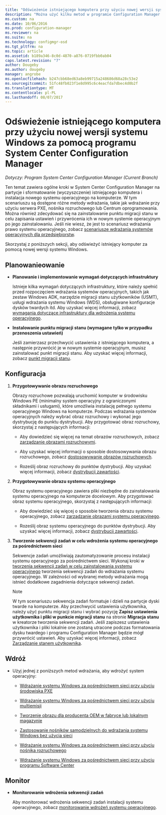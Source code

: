 ```yaml
---
title: "Odświeżenie istniejącego komputera przy użyciu nowej wersji systemu Windows | Dokumentacja firmy Microsoft"
description: "Można użyć kilku metod w programie Configuration Manager na partycje i sformatowanie (wyczyszczenie) istniejącego komputera i zainstalować nowy system operacyjny na komputerze."
ms.custom: na
ms.date: 10/06/2016
ms.prod: configuration-manager
ms.reviewer: na
ms.suite: na
ms.technology: configmgr-osd
ms.tgt_pltfrm: na
ms.topic: article
ms.assetid: b189a346-8c0d-4870-a876-0719fbb0ab04
caps.latest.revision: "7"
author: Dougeby
ms.author: dougeby
manager: angrobe
ms.openlocfilehash: b247cbb68ed63a8eb99715a248686d68a28c53e2
ms.sourcegitcommit: 51fc48fb023f1e8d995c6c4eacfda7dbec4d0b2f
ms.translationtype: MT
ms.contentlocale: pl-PL
ms.lasthandoff: 08/07/2017
---
```

# <a name="refresh-an-existing-computer-with-a-new-version-of-windows-using-system-center-configuration-manager"></a>Odświeżenie istniejącego komputera przy użyciu nowej wersji systemu Windows za pomocą programu System Center Configuration Manager

*Dotyczy: Program System Center Configuration Manager (Current Branch)*

Ten temat zawiera ogólne kroki w System Center Configuration Manager na partycje i sformatowanie (wyczyszczenie) istniejącego komputera i instalacja nowego systemu operacyjnego na komputerze. W tym scenariuszu są dostępne różne metody wdrażania, takie jak wdrażanie przy użyciu serwera PXE, nośnika rozruchowego lub Centrum oprogramowania. Można również zdecydować się na zainstalowanie punktu migracji stanu w celu zapisania ustawień i przywrócenia ich w nowym systemie operacyjnym po jego zainstalowaniu. Jeśli nie wiesz, że jest to scenariusz wdrażania prawo systemu operacyjnego, zobacz [scenariusze wdrażania systemów operacyjnych dla przedsiębiorstw](scenarios-to-deploy-enterprise-operating-systems.md).  

 Skorzystaj z poniższych sekcji, aby odświeżyć istniejący komputer za pomocą nowej wersji systemu Windows.  

##  <a name="BKMK_Plan"></a> Planowanieowanie  

-   **Planowanie i implementowanie wymagań dotyczących infrastruktury**  

     Istnieje kilka wymagań dotyczących infrastruktury, które należy spełnić przed rozpoczęciem wdrażania systemów operacyjnych, takich jak zestaw Windows ADK, narzędzie migracji stanu użytkowników (USMT), usługi wdrażania systemu Windows (WDS), obsługiwane konfiguracje dysków twardych itd. Aby uzyskać więcej informacji, zobacz [wymagania dotyczące infrastruktury dla wdrożenia systemu operacyjnego](../plan-design/infrastructure-requirements-for-operating-system-deployment.md).  

-   **Instalowanie punktu migracji stanu (wymagane tylko w przypadku przenoszenia ustawień)**  

     Jeśli zamierzasz przechwycić ustawienia z istniejącego komputera, a następnie przywrócić je w nowym systemie operacyjnym, musisz zainstalować punkt migracji stanu. Aby uzyskać więcej informacji, zobacz [punkt migracji stanu](../get-started/prepare-site-system-roles-for-operating-system-deployments.md#BKMK_StateMigrationPoints).  

##  <a name="BKMK_Configure"></a> Konfiguracja  

1.  **Przygotowywanie obrazu rozruchowego**  

     Obrazy rozruchowe pozwalają uruchomić komputer w środowisku Windows PE (minimalny system operacyjny z ograniczonymi składnikami i usługami), które umożliwia instalację pełnego systemu operacyjnego Windows na komputerze.   Podczas wdrażania systemów operacyjnych należy wybrać obraz rozruchowy i wykonać jego dystrybucję do punktu dystrybucji. Aby przygotować obraz rozruchowy, skorzystaj z następujących informacji:  

    -   Aby dowiedzieć się więcej na temat obrazów rozruchowych, zobacz [zarządzanie obrazami rozruchowymi](../get-started/manage-boot-images.md).  

    -   Aby uzyskać więcej informacji o sposobie dostosowywania obrazu rozruchowego, zobacz [dostosowywanie obrazów rozruchowych](../get-started/customize-boot-images.md).  

    -   Roześlij obraz rozruchowy do punktów dystrybucji. Aby uzyskać więcej informacji, zobacz [dystrybucji zawartości](../../core/servers/deploy/configure/deploy-and-manage-content.md#a-namebkmkdistributea-distribute-content).  

2.  **Przygotowywanie obrazu systemu operacyjnego**  

     Obraz systemu operacyjnego zawiera pliki niezbędne do zainstalowania systemu operacyjnego na komputerze docelowym. Aby przygotować obraz systemu operacyjnego, skorzystaj z następujących informacji:  

    -   Aby dowiedzieć się więcej o sposobie tworzenia obrazu systemu operacyjnego, zobacz [zarządzanie obrazami systemu operacyjnego](../get-started/manage-operating-system-images.md).  

    -   Roześlij obraz systemu operacyjnego do punktów dystrybucji. Aby uzyskać więcej informacji, zobacz [dystrybucji zawartości](../../core/servers/deploy/configure/deploy-and-manage-content.md#a-namebkmkdistributea-distribute-content).  

3.  **Tworzenie sekwencji zadań w celu wdrożenia systemu operacyjnego za pośrednictwem sieci**  

     Sekwencje zadań umożliwiają zautomatyzowanie procesu instalacji systemu operacyjnego za pośrednictwem sieci. Wykonaj kroki w [tworzenia sekwencji zadań w celu zainstalowania systemu operacyjnego](create-a-task-sequence-to-install-an-operating-system.md) tworzenia sekwencji zadań do wdrażania systemu operacyjnego. W zależności od wybranej metody wdrażania mogą istnieć dodatkowe zagadnienia dotyczące sekwencji zadań.  

    > [!NOTE]  
    >  W tym scenariuszu sekwencja zadań formatuje i dzieli na partycje dyski twarde na komputerze. Aby przechwycić ustawienia użytkownika, należy użyć punktu migracji stanu i wybrać pozycję **Zapisz ustawienia użytkownika i pliki w punkcie migracji stanu** na stronie **Migracja stanu** w kreatorze tworzenia sekwencji zadań. Jeśli zapiszesz ustawienia użytkownika i pliki lokalnie one zostaną utracone podczas formatowania dysku twardego i programu Configuration Manager będzie mógł przywrócić ustawień. Aby uzyskać więcej informacji, zobacz [Zarządzanie stanem użytkownika](../get-started/manage-user-state.md).  

##  <a name="BKMK_Deploy"></a> Wdróż  

-   Użyj jednej z poniższych metod wdrażania, aby wdrożyć system operacyjny:  

    -   [Wdrażanie systemu Windows za pośrednictwem sieci przy użyciu środowiska PXE](use-pxe-to-deploy-windows-over-the-network.md)  

    -   [Wdrażanie systemu Windows za pośrednictwem sieci przy użyciu multiemisji](use-multicast-to-deploy-windows-over-the-network.md)  

    -   [Tworzenie obrazu dla producenta OEM w fabryce lub lokalnym magazynie](create-an-image-for-an-oem-in-factory-or-a-local-depot.md)  

    -   [Zastosowanie nośników samodzielnych do wdrażania systemu Windows bez użycia sieci](use-stand-alone-media-to-deploy-windows-without-using-the-network.md)  

    -   [Wdrażanie systemu Windows za pośrednictwem sieci przy użyciu nośnika rozruchowego](use-bootable-media-to-deploy-windows-over-the-network.md)  

    -   [Wdrażanie systemu Windows za pośrednictwem sieci przy użyciu programu Software Center](use-software-center-to-deploy-windows-over-the-network.md)  

## <a name="monitor"></a>Monitor  

-   **Monitorowanie wdrożenia sekwencji zadań**  

     Aby monitorować wdrożenia sekwencji zadań instalacji systemu operacyjnego, zobacz [monitorowanie wdrożeń systemu operacyjnego](monitor-operating-system-deployments.md).  
